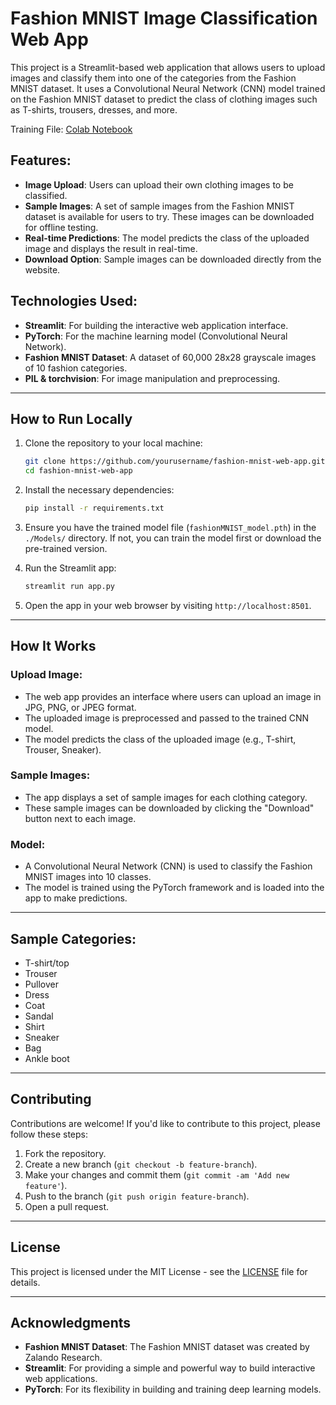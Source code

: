 # Fashion MNIST Image Classification Web App

This project is a Streamlit-based web application that allows users to upload images and classify them into one of the categories from the Fashion MNIST dataset. It uses a Convolutional Neural Network (CNN) model trained on the Fashion MNIST dataset to predict the class of clothing images such as T-shirts, trousers, dresses, and more.

Training File: [Colab Notebook](https://colab.research.google.com/drive/1OQa4XORL-UcdqJayeC4AvQDpbG7FyXfg?usp=sharing)

## Features:
- **Image Upload**: Users can upload their own clothing images to be classified.
- **Sample Images**: A set of sample images from the Fashion MNIST dataset is available for users to try. These images can be downloaded for offline testing.
- **Real-time Predictions**: The model predicts the class of the uploaded image and displays the result in real-time.
- **Download Option**: Sample images can be downloaded directly from the website.

## Technologies Used:
- **Streamlit**: For building the interactive web application interface.
- **PyTorch**: For the machine learning model (Convolutional Neural Network).
- **Fashion MNIST Dataset**: A dataset of 60,000 28x28 grayscale images of 10 fashion categories.
- **PIL & torchvision**: For image manipulation and preprocessing.

---

## How to Run Locally

1. Clone the repository to your local machine:

    ```bash
    git clone https://github.com/yourusername/fashion-mnist-web-app.git
    cd fashion-mnist-web-app
    ```

2. Install the necessary dependencies:

    ```bash
    pip install -r requirements.txt
    ```

3. Ensure you have the trained model file (`fashionMNIST_model.pth`) in the `./Models/` directory. If not, you can train the model first or download the pre-trained version.

4. Run the Streamlit app:

    ```bash
    streamlit run app.py
    ```

5. Open the app in your web browser by visiting `http://localhost:8501`.

---

## How It Works

### Upload Image:
- The web app provides an interface where users can upload an image in JPG, PNG, or JPEG format.
- The uploaded image is preprocessed and passed to the trained CNN model.
- The model predicts the class of the uploaded image (e.g., T-shirt, Trouser, Sneaker).

### Sample Images:
- The app displays a set of sample images for each clothing category.
- These sample images can be downloaded by clicking the "Download" button next to each image.

### Model:
- A Convolutional Neural Network (CNN) is used to classify the Fashion MNIST images into 10 classes.
- The model is trained using the PyTorch framework and is loaded into the app to make predictions.

---

## Sample Categories:
- T-shirt/top
- Trouser
- Pullover
- Dress
- Coat
- Sandal
- Shirt
- Sneaker
- Bag
- Ankle boot

---

## Contributing

Contributions are welcome! If you'd like to contribute to this project, please follow these steps:

1. Fork the repository.
2. Create a new branch (`git checkout -b feature-branch`).
3. Make your changes and commit them (`git commit -am 'Add new feature'`).
4. Push to the branch (`git push origin feature-branch`).
5. Open a pull request.

---

## License

This project is licensed under the MIT License - see the [LICENSE](LICENSE) file for details.

---

## Acknowledgments
- **Fashion MNIST Dataset**: The Fashion MNIST dataset was created by Zalando Research.
- **Streamlit**: For providing a simple and powerful way to build interactive web applications.
- **PyTorch**: For its flexibility in building and training deep learning models.
